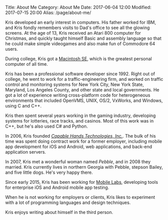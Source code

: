 Title: About Me
Category: About Me
Date: 2017-06-04 12:00
Modified: 2017-07-15 20:00
Alias: /page/about-me/

Kris developed an early interest in computers. His father worked for IBM, and Kris fondly remembers visits to Dad's office to see all the glowing screens. At the age of 13, Kris received an Atari 800 computer for Christmas, and quickly taught himself Basic and assembly language so that he could make simple videogames and also make fun of Commodore 64 users.

During college, Kris got a [Macintosh SE](https://en.wikipedia.org/wiki/Macintosh_SE), which is the greatest personal computer of all time.

Kris has been a professional software developer since 1992. Right out of college, he went to work for a traffic-engineering firm, and worked on traffic control and monitoring systems for New York City, New York State, Maryland, Los Angeles County, and other state and local governments. He got a lot of experience writing cross-platform code for heterogeneous environments that included OpenVMS, UNIX, OS/2, VxWorks, and Windows, using C and C++.

Kris then spent several years working in the gaming industry, developing systems for lotteries, race tracks, and casinos. Most of this work was in C++, but he's also used C# and Python.

In 2006, Kris founded _[Capable Hands Technologies, Inc.](http://capablehands.net)_. The bulk of his time was spent doing contract work for a former employer, including mobile app development for iOS and Android, web applications, and back-end application servers.

In 2007, Kris met a wonderful woman named _Pebble_, and in 2008 they married. Kris currently lives in northern Georgia with Pebble, stepson Bailey, and five little dogs. He's very happy there.

Since early 2015, Kris has been working for [Mobile Labs](http://www.mobilelabsinc.com/), developing tools for enterprise iOS and Android mobile app testing.

When he is not working for employers or clients, Kris likes to experiment with a lot of programming languages and design techniques.

Kris enjoys writing about himself in the third person.


